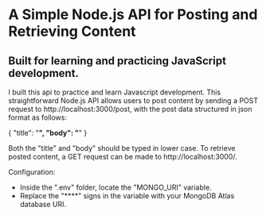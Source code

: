 # A Simple Node.js API for Posting and Retrieving Content

## Built for learning and practicing JavaScript development.

I built this api to practice and learn Javascript development. This straightforward Node.js API allows users to post content by sending a POST request to http://localhost:3000/post, with the post data structured in json format as follows:

{
    "title": "****",
    "body": "****"
}

Both the "title" and "body" should be typed in lower case. To retrieve posted content, a GET request can be made to http://localhost:3000/.

Configuration:

- Inside the ".env" folder, locate the "MONGO_URI" variable.
- Replace the "****" signs in the variable with your MongoDB Atlas database URI.


